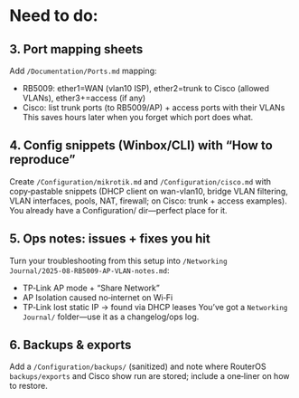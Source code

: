 # Need to do:
## 3. Port mapping sheets
Add `/Documentation/Ports.md` mapping:
- RB5009: ether1=WAN (vlan10 ISP), ether2=trunk to Cisco (allowed VLANs), ether3+=access (if any)
- Cisco: list trunk ports (to RB5009/AP) + access ports with their VLANs
This saves hours later when you forget which port does what.

## 4. Config snippets (Winbox/CLI) with “How to reproduce”
Create `/Configuration/mikrotik.md` and `/Configuration/cisco.md` with copy‑pastable snippets (DHCP client on wan-vlan10, bridge VLAN filtering, VLAN interfaces, pools, NAT, firewall; on Cisco: trunk + access examples). You already have a Configuration/ dir—perfect place for it. 

## 5. Ops notes: issues + fixes you hit
Turn your troubleshooting from this setup into `/Networking Journal/2025‑08‑RB5009‑AP‑VLAN‑notes.md`:
- TP‑Link AP mode + “Share Network”
- AP Isolation caused no‑internet on Wi‑Fi
- TP‑Link lost static IP → found via DHCP leases
You’ve got a `Networking Journal/` folder—use it as a changelog/ops log.

## 6. Backups & exports
Add a `/Configuration/backups/` (sanitized) and note where RouterOS `backups/exports` and Cisco show run are stored; include a one‑liner on how to restore.
